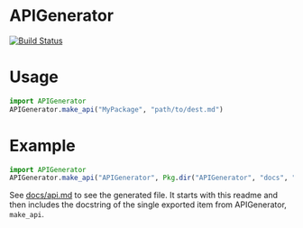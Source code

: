 # APIGenerator

[![Build Status](https://travis-ci.org/joshday/APIGenerator.jl.svg?branch=master)](https://travis-ci.org/joshday/APIGenerator.jl)


# Usage

```julia
import APIGenerator
APIGenerator.make_api("MyPackage", "path/to/dest.md")
```

# Example

```julia
import APIGenerator
APIGenerator.make_api("APIGenerator", Pkg.dir("APIGenerator", "docs", "api.md"), readme=true)
```

See [docs/api.md](docs/api.md) to see the generated file.  It starts with this readme and then includes the docstring of the single exported item from APIGenerator, `make_api`.
